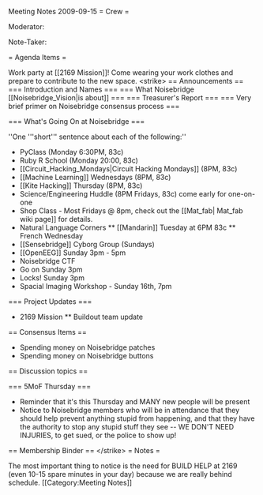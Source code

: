 Meeting Notes 2009-09-15 
 = Crew =

Moderator: 

Note-Taker: 

= Agenda Items =

Work party at [[2169 Mission]]!  Come wearing your work clothes and prepare to contribute to the new space.
&lt;strike>
== Announcements ==
=== Introduction and Names ===
=== What Noisebridge [[Noisebridge_Vision|is about]] ===
=== Treasurer's Report ===
=== Very brief primer on Noisebridge consensus process ===

=== What's Going On at Noisebridge ===

''One '''short''' sentence about each of the following:''
* PyClass (Monday 6:30PM, 83c)
* Ruby R School (Monday 20:00, 83c) 
* [[Circuit_Hacking_Mondays|Circuit Hacking Mondays]] (8PM, 83c)
* [[Machine Learning]] Wednesdays (8PM, 83c)
* [[Kite Hacking]] Thursday (8PM, 83c)
* Science/Engineering Huddle (8PM Fridays, 83c) come early for one-on-one
* Shop Class - Most Fridays @ 8pm, check out the [[Mat_fab| Mat_fab wiki page]] for details.
* Natural Language Corners
** [[Mandarin]] Tuesday at 6PM 83c
** French Wednesday 
* [[Sensebridge]] Cyborg Group (Sundays)
* [[OpenEEG]] Sunday 3pm - 5pm
* Noisebridge CTF
* Go on Sunday 3pm
* Locks! Sunday 3pm
* Spacial Imaging Workshop - Sunday 16th, 7pm

=== Project Updates ===

* 2169 Mission
** Buildout team update

== Consensus Items ==

* Spending money on Noisebridge patches
* Spending money on Noisebridge buttons

== Discussion topics ==

=== 5MoF Thursday ===
* Reminder that it's this Thursday and MANY new people will be present
* Notice to Noisebridge members who will be in attendance that they should help prevent anything stupid from happening, and that they have the authority to stop any stupid stuff they see -- WE DON'T NEED INJURIES, to get sued, or the police to show up!

== Membership Binder ==
&lt;/strike>
= Notes =

The most important thing to notice is the need for BUILD HELP at 2169 (even 10-15 spare minutes in your day) because we are really behind schedule.
[[Category:Meeting Notes]]